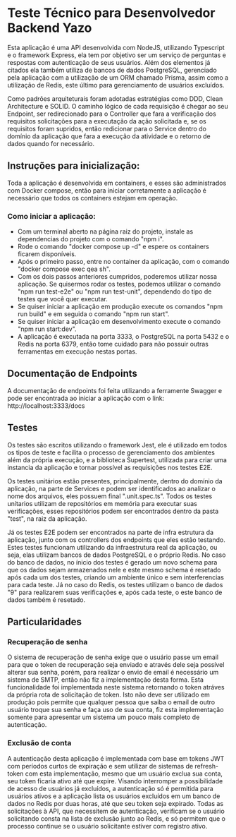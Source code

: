 # Teste Técnico para Desenvolvedor Backend Yazo

Esta aplicação é uma API desenvolvida com NodeJS, utilizando Typescript e o framework Express, ela tem por objetivo ser um serviço de perguntas e respostas com autenticação de seus usuários. Além dos elementos já citados ela também utiliza de bancos de dados PostgreSQL, gerenciado pela aplicação com a utilização de um ORM chamado Prisma, assim como a utilização de Redis, este último para gerenciamento de usuários excluídos.

Como padrões arquiteturais foram adotadas estratégias como DDD, Clean Architecture e SOLID. O caminho lógico de cada requisição é chegar ao seu Endpoint, ser redirecionado para o Controller que fara a verificação dos requisitos solicitações para a executação da ação solicitada e, se os requisitos foram supridos, então redicionar para o Service dentro do domínio da aplicação que fara a execução da atividade e o retorno de dados quando for necessário.

## Instruções para inicialização:

Toda a aplicação é desenvolvida em containers, e esses são administrados com Docker compose, então para iniciar corretamente a aplicação é necessário que todos os containers estejam em operação.

### Como iniciar a aplicação:

- Com um terminal aberto na página raiz do projeto, instale as dependencias do projeto com o comando "npm i".
- Rode o comando "docker compose up -d" e espere os containers ficarem disponíveis.
- Após o primeiro passo, entre no container da aplicação, com o comando "docker compose exec qea sh".
- Com os dois passos anteriores cumpridos, poderemos utilizar nossa aplicação. Se quisermos rodar os testes, podemos utilizar o comando "npm run test-e2e" ou "npm run test-unit", dependendo do tipo de testes que você quer executar.
- Se quiser iniciar a aplicação em produção execute os comandos "npm run build" e em seguida o comando "npm run start".
- Se quiser iniciar a aplicação em desenvolvimento execute o comando "npm run start:dev".
- A aplicação é executada na porta 3333, o PostgreSQL na porta 5432 e o Redis na porta 6379, então tome cuidado para não possuir outras ferramentas em execução nestas portas.

## Documentação de Endpoints

A documentação de endpoints foi feita utilizando a ferramente Swagger e pode ser encontrada ao iniciar a aplicação com o link: http://localhost:3333/docs

## Testes

Os testes são escritos utilizando o framework Jest, ele é utilizado em todos os tipos de teste e facilita o processo de gerenciamento dos ambientes além da própria execução, e a biblioteca Supertest, utilizada para criar uma instancia da aplicação e tornar possível as requisições nos testes E2E.

Os testes unitários estão presentes, principalmente, dentro do domínio da aplicação, na parte de Services e podem ser identificados ao analizar o nome dos arquivos, eles possuem final ".unit.spec.ts". Todos os testes unítarios utilizam de repositórios em memória para executar suas verificações, esses repositórios podem ser encontrados dentro da pasta "test", na raiz da aplicação.

Já os testes E2E podem ser encontrados na parte de infra estrutura da aplicação, junto com os controllers dos endpoints que eles estão testando. Estes testes funcionam utilizando da infraestrutura real da aplicação, ou seja, elas utilizam bancos de dados PostgreSQL e o próprio Redis. No caso do banco de dados, no ínicio dos testes é gerado um novo schema para que os dados sejam armazenados nele e este mesmo schema é resetado após cada um dos testes, criando um ambiente único e sem interferencias para cada teste. Já no caso do Redis, os testes utilizam o banco de dados "9" para realizarem suas verificações e, após cada teste, o este banco de dados também é resetado.

## Particularidades

### Recuperação de senha

O sistema de recuperação de senha exige que o usuário passe um email para que o token de recuperação seja enviado e através dele seja possível alterar sua senha, porém, para realizar o envio de email é necessário um sistema de SMTP, então não fiz a implementação desta forma. Esta funcionalidade foi implementada neste sistema retornando o token atráves da própria rota de solicitação de token. Isto não deve ser utilizado em produção pois permite que qualquer pessoa que saiba o email de outro usuário troque sua senha e faça uso de sua conta, fiz esta implementação somente para apresentar um sistema um pouco mais completo de autenticação.

### Exclusão de conta

A autenticação desta aplicação é implementada com base em tokens JWT com períodos curtos de expiração e sem utilizar de sistemas de refresh-token com esta implementação, mesmo que um usuário exclua sua conta, seu token ficaria ativo até que expire. Visando interromper a possibilidade de acesso de usuários já excluídos, a autenticação só é permitida para usuários ativos e a aplicação lista os usuários excluídos em um banco de dados no Redis por duas horas, até que seu token seja expirado. Todas as solicitações à API, que necessitem de autenticação, verificam se o usuário solicitando consta na lista de exclusão junto ao Redis, e só permitem que o processo continue se o usuário solicitante estiver com registro ativo.
